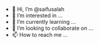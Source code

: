 - 👋 Hi, I’m @saifusalah
- 👀 I’m interested in ...
- 🌱 I’m currently learning ...
- 💞️ I’m looking to collaborate on ...
- 📫 How to reach me ...

<!---
saifusalah/saifusalah is a ✨ special ✨ repository because its `README.md` (this file) appears on your GitHub profile.
You can click the Preview link to take a look at your changes.
--->
